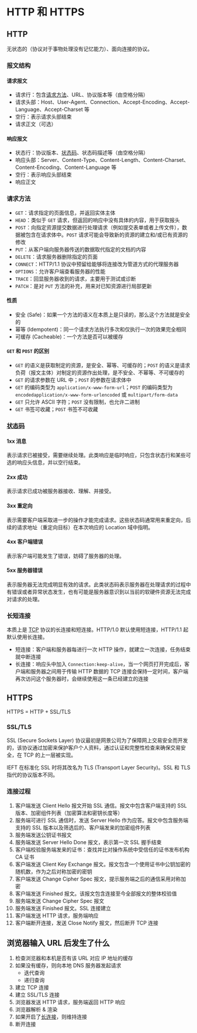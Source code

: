 # HTTP 和 HTTPS

## HTTP

无状态的（协议对于事物处理没有记忆能力）、面向连接的协议。

### 报文结构

#### 请求报文

- 请求行：包含[请求方法](#请求方法)、URL、协议版本等（由空格分隔）
- 请求头部：Host、User-Agent、Connection、Accept-Encoding、Accept-Language、Accept-Charset 等
- 空行：表示请求头部结束
- 请求正文（可选）

#### 响应报文

- 状态行：协议版本、[状态码](#状态码)、状态码描述等（由空格分隔）
- 响应头部：Server、Content-Type、Content-Length、Content-Charset、Content-Encoding、Content-Language 等
- 空行：表示响应头部结束
- 响应正文

### 请求方法

- `GET`：请求指定的页面信息，并返回实体主体
- `HEAD`：类似于 `GET` 请求，但返回的响应中没有具体的内容，用于获取报头
- `POST`：向指定资源提交数据进行处理请求（例如提交表单或者上传文件），数据被包含在请求体中。`POST` 请求可能会导致新的资源的建立和/或已有资源的修改
- `PUT`：从客户端向服务器传送的数据取代指定的文档的内容
- `DELETE`：请求服务器删除指定的页面
- `CONNECT`：HTTP/1.1 协议中预留给能够将连接改为管道方式的代理服务器
- `OPTIONS`：允许客户端查看服务器的性能
- `TRACE`：回显服务器收到的请求，主要用于测试或诊断
- `PATCH`：是对 `PUT` 方法的补充，用来对已知资源进行局部更新

#### 性质

- 安全 (Safe)：如果一个方法的语义在本质上是只读的，那么这个方法就是安全的
- 幂等 (Idempotent)：同一个请求方法执行多次和仅执行一次的效果完全相同
- 可缓存 (Cacheable)：一个方法是否可以被缓存

#### `GET` 和 `POST` 的区别

- `GET` 的语义是获取制定的资源，是安全、幂等、可缓存的；`POST` 的语义是请求负荷（报文主体）对制定的资源作出处理，是不安全、不幂等、不可缓存的
- `GET` 的请求参数在 URL 中；`POST` 的参数在请求体中
- `GET` 的编码类型为 `application/x-www-form-url`；`POST` 的编码类型为 `encodedapplication/x-www-form-urlencoded` 或 `multipart/form-data`
- `GET` 只允许 ASCII 字符；`POST` 没有限制，也允许二进制
- `GET` 书签可收藏；`POST` 书签不可收藏

### [状态码](https://zh.wikipedia.org/zh-cn/HTTP状态码)

#### 1xx 消息

表示请求已被接受，需要继续处理。此类响应是临时响应，只包含状态行和某些可选的响应头信息，并以空行结束。

#### 2xx 成功

表示请求已成功被服务器接收、理解、并接受。

#### 3xx 重定向

表示需要客户端采取进一步的操作才能完成请求。这些状态码通常用来重定向，后续的请求地址（重定向目标）在本次响应的 Location 域中指明。

#### 4xx 客户端错误

表示客户端可能发生了错误，妨碍了服务器的处理。

#### 5xx 服务器错误

表示服务器无法完成明显有效的请求。此类状态码表示服务器在处理请求的过程中有错误或者异常状态发生，也有可能是服务器意识到以当前的软硬件资源无法完成对请求的处理。

### 长短连接

本质上是 [TCP](TCP.md#TCP) 协议的长连接和短连接。HTTP/1.0 默认使用短连接，HTTP/1.1 起默认使用长连接。

- 短连接：客户端和服务器每进行一次 HTTP 操作，就建立一次连接，任务结束就中断连接
- 长连接：响应头中加入 `Connection:keep-alive`，当一个网页打开完成后，客户端和服务器之间用于传输 HTTP 数据的 TCP 连接会保持一定时间，客户端再次访问这个服务器时，会继续使用这一条已经建立的连接

## HTTPS

HTTPS = HTTP + SSL/TLS

### SSL/TLS

SSL (Secure Sockets Layer) 协议最初是网景公司为了保障网上交易安全而开发的，该协议通过加密来保护客户个人资料，通过认证和完整性检查来确保交易安全，在 TCP 的上一层被实现。

IEFT 在标准化 SSL 时将其改名为 TLS (Transport Layer Security)。SSL 和 TLS 指代的协议版本不同。

### 连接过程

1. 客户端发送 Client Hello 报文开始 SSL 通信。报文中包含客户端支持的 SSL 版本、加密组件列表（加密算法和密钥长度等）
2. 服务端可进行 SSL 通信时，发送 Server Hello 作为应答。报文中包含服务端支持的 SSL 版本以及筛选后的、客户端发来的加密组件列表
3. 服务端发送公钥证书报文
4. 服务端发送 Server Hello Done 报文，表示第一次 SSL 握手结束
5. 客户端校验服务端发来的证书：查找并比对操作系统中受信任的证书发布机构 CA 证书
6. 客户端发送 Client Key Exchange 报文。报文包含一个使用证书中公钥加密的随机数，作为之后对称加密的密钥
7. 客户端发送 Change Cipher Spec 报文，提示服务端之后的通信采用对称加密
8. 客户端发送 Finished 报文。该报文包含连接至今全部报文的整体校验值
9. 服务端发送 Change Cipher Spec 报文
10. 服务端发送 Finished 报文。SSL 连接建立
11. 客户端发送 HTTP 请求，服务端响应
12. 客户端断开连接，发送 Close Notify 报文，然后断开 TCP 连接

## 浏览器输入 URL 后发生了什么

1. 检查浏览器和本机是否有该 URL 对应 IP 地址的缓存
2. 如果没有缓存，则向本地 DNS 服务器发起请求
   - 迭代查询
   - 递归查询
3. 建立 TCP 连接
4. 建立 SSL/TLS 连接
5. 浏览器发送 HTTP 请求，服务端返回 HTTP 响应
6. 浏览器解析 & 渲染
7. 如果开启了[长连接](#长短连接)，则维持连接
8. 断开连接
